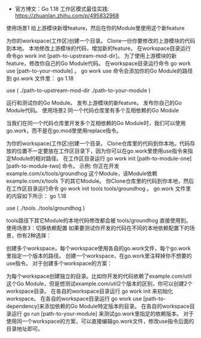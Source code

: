 + 官方博文：Go 1.18 工作区模式最佳实践: <https://zhuanlan.zhihu.com/p/495832968>

使用场景1
给上游模块新增feature，然后在你的Module里使用这个新feature

为你的workspace(工作区)创建一个目录。
Clone一份你要修改的上游模块的代码到本地。
本地修改上游模块的代码，增加新的feature。
在workspace目录运行命令go work init [path-to-upstream-mod-dir]。
为了使用上游模块的新feature，修改你自己的Go Module代码。
在workspace目录运行命令 go work use [path-to-your-module] 。
go work use 命令会添加你的Go Module的路径到 go.work 文件里：
go 1.18

use (
./path-to-upstream-mod-dir
./path-to-your-module
)

运行和测试你的Go Module。
发布上游模块的新feature。
发布你自己的Go Module代码。
使用场景2
同一个代码仓库里有多个互相依赖的Go Module

当我们在同一个代码仓库里开发多个互相依赖的Go Module时，我们可以使用go.work，而不是在go.mod里使用replace指令。

为你的workspace(工作区)创建一个目录。
Clone仓库里的代码到你本地。代码存放的位置不一定要放在工作区目录下，因为你可以在go.work里使用use指令来指定Module的相对路径。
在工作区目录运行 go work init [path-to-module-one] [path-to-module-two] 命令。
示例: 你正在开发 example.com/x/tools/groundhog 这个Module，该Module依赖 example.com/x/tools 下的其它Module。
你Clone仓库里的代码到你本地，然后在工作区目录运行命令 go work init tools tools/groundhog 。
go.work 文件里的内容如下所示：
go 1.18

use (
./tools
./tools/groundhog
)

tools路径下其它Module的本地代码修改都会被 tools/groundhog 直接使用到。
使用场景3：切换依赖配置
如果要测试你开发的代码在不同的本地依赖配置下的场景，你有2种选择：

创建多个workspace，每个workspace使用各自的go.work文件，每个go.work里指定一个版本的路径。
创建一个workspace，在go.work里注释掉你不想要的use指令。
对于创建多个workspace的方案：

为每个workspace创建独立的目录。比如你开发的代码依赖了example.com/util这个Go Module，但是想测试example.com/util2个版本的区别，你可以创建2个workspace目录。
在各自的workspace目录运行 go work init 来初始化workspace。
在各自的workspace目录运行 go work use [path-to-dependency]来添加依赖的Go Module特定版本的目录。
在各自的workspace目录运行 go run [path-to-your-module] 来测试go.work里指定的依赖版本。
对于使用同一个workspace的方案，可以直接编辑go.work文件，修改use指令后面的目录地址即可。


